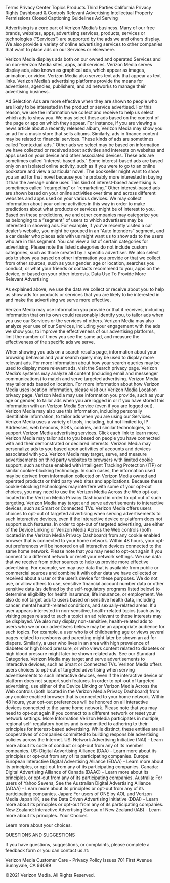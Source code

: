 Terms
Privacy Center
Topics
Products
Third Parties
California Privacy Rights
Dashboard & Controls
Relevant Advertising
Intellectual Property
Permissions
Closed Captioning
Guidelines
Ad Serving

Advertising is a core part of Verizon Media’s business. Many of our free brands, websites, apps, advertising services, products, services or technologies (“Services”) are supported by the ads we and others display. We also provide a variety of online advertising services to other companies that want to place ads on our Services or elsewhere.

Verizon Media displays ads both on our owned and operated Services and on non-Verizon Media sites, apps, and services. Verizon Media serves display ads, also known as graphical ads, which appear as images, animation, or video. Verizon Media also serves text ads that appear as text links. Verizon Media’s advertising platforms provide the means for advertisers, agencies, publishers, and ad networks to manage their advertising business.

Ad Selection
Ads are more effective when they are shown to people who are likely to be interested in the product or service advertised. For this reason, we use the information we collect and receive to help us select which ads to show you.
We may select these ads based on the content of the page or app on which they appear. For instance, if you are viewing a news article about a recently released album, Verizon Media may show you an ad for a music store that sells albums. Similarly, ads in finance content may be related to financial services. These kinds of ads are sometimes called “contextual ads.”
Other ads we select may be based on information we have collected or received about activities and interests on websites and apps used on your device and other associated devices. These ads are sometimes called “interest-based ads.” Some interest-based ads are based only on an isolated online activity, such as if you were to go to an online bookstore and view a particular novel. The bookseller might want to show you an ad for that novel because you’re probably more interested in buying it than the average online user. This kind of interest-based advertising is sometimes called “retargeting” or “remarketing.”
Other interest-based ads are shown based on your online activities over time and across different websites and apps used on your various devices. We may collect information about your online activities in this way in order to make predictions about what products or services might be of interest to you. Based on these predictions, we and other companies may categorize you as belonging to a “segment” of users to which advertisers may be interested in showing ads. For example, if you’ve recently visited a car dealer’s website, you might be grouped in an “Auto Intenders” segment, and a car dealer who places ads with us might want us to show ads to the users who are in this segment. You can view a list of certain categories for advertising. Please note the listed categories do not include custom categories, such as those created by a specific advertiser.
We also select ads to show you based on other information you provide or that we collect from other sources, such as your gender, age or location, searches you conduct, or what your friends or contacts recommend to you, apps on the device, or based on your other interests.
Data Use To Provide More Relevant Advertising

As explained above, we use the data we collect or receive about you to help us show ads for products or services that you are likely to be interested in and make the advertising we serve more effective.

Verizon Media may use information you provide or that it receives, including information that on its own could reasonably identify you, to tailor ads when you use our Services or the services of others. Verizon Media may also analyze your use of our Services, including your engagement with the ads we show you, to improve the effectiveness of our advertising platforms, limit the number of times you see the same ad, and measure the effectiveness of the specific ads we serve.

When showing you ads on a search results page, information about your browsing behavior and your search query may be used to display more relevant ads. For more information about how your search queries may be used to display more relevant ads, visit the Search privacy page.
Verizon Media’s systems may analyze all content (including email and messenger communications) to match and serve targeted advertising.
Verizon Media may tailor ads based on location. For more information about how Verizon Media uses location information, please visit our Verizon Media Location privacy page.
Verizon Media may use information you provide, such as your age or gender, to tailor ads when you are logged in or if you have stored this information with an Verizon Media Service (even if you are logged out). Verizon Media may also use this information, including personally identifiable information, to tailor ads when you are using our Services.
Verizon Media uses a variety of tools, including, but not limited to, IP Addresses, web beacons, SDKs, cookies, and similar technologies, to support Verizon Media advertising services. Click each link to learn more.
Verizon Media may tailor ads to you based on people you have connected with and their demonstrated or declared interests.
Verizon Media may personalize ads to you based upon activities of accounts and devices associated with you.
Verizon Media may target, serve, and measure advertisements on third party websites to browsers with limited cookie support, such as those enabled with Intelligent Tracking Protection (ITP) or similar cookie-blocking technology. In such cases, the information used may be derived from information collected on Verizon Media owned and operated products or third party web sites and applications. Because these cookie-blocking technologies may interfere with some of your opt-out choices, you may need to use the Verizon Media Across the Web opt-out located in the Verizon Media Privacy Dashboard in order to opt out of such targeting.
Verizon Media may target and serve advertisements to interactive devices, such as Smart or Connected TVs. Verizon Media offers users choices to opt-out of targeted advertising when serving advertisements to such interactive devices, even if the interactive device or platform does not support such features. In order to opt-out of targeted advertising, use either of the Device Linking or Verizon Media Across the Web controls (both located in the Verizon Media Privacy Dashboard) from any cookie enabled browser that is connected to your home network. Within 48 hours, your opt-out preferences will be honored on all interactive devices connected to the same home network. Please note that you may need to opt-out again if you connect to a different network or reset your network settings.
We use data that we receive from other sources to help us provide more effective advertising. For example, we may use data that is available from public or commercial sources and combine it with other data we have collected or received about a user or the user’s device for these purposes.
We do not use, or allow others to use, sensitive financial account number data or other sensitive data (as defined by the self-regulatory programs listed below) to determine eligibility for health insurance, life insurance, or employment. We also do not target ads to users based on sensitive health data, including cancer, mental health-related conditions, and sexually-related areas.
If a user appears interested in non-sensitive, health-related topics (such as by visiting pages related to such a topic) an ad relevant to those interests may be displayed. We also may display non-sensitive, health-related ads to users who we or our advertisers believe may be an appropriate audience for such topics. For example, a user who is of childbearing age or views several pages related to newborns and parenting might later be shown an ad for diapers. Similarly, a user who lives in an area with high prevalence of diabetes or high blood pressure, or who views content related to diabetes or high blood pressure might later be shown related ads. See our Standard Categories.
Verizon Media may target and serve advertisements to interactive devices, such as Smart or Connected TVs. Verizon Media offers users choices to opt-out of targeted advertising when serving advertisements to such interactive devices, even if the interactive device or platform does not support such features. In order to opt-out of targeted advertising, use either of the Device Linking or Verizon Media Across the Web controls (both located in the Verizon Media Privacy Dashboard) from any cookie enabled browser that is connected to your home network. Within 48 hours, your opt-out preferences will be honored on all interactive devices connected to the same home network. Please note that you may need to opt-out again if you connect to a different network or reset your network settings.
More Information
Verizon Media participates in multiple, regional self-regulatory bodies and is committed to adhering to their principles for interest-based advertising. While distinct, these entities are all cooperatives of companies committed to building responsible advertising policies across the Internet.
US: Network Advertising Initiative (NAI) - Learn more about its code of conduct or opt-out from any of its member companies.
US: Digital Advertising Alliance (DAA) - Learn more about its principles or opt-out from any of its participating companies.
Europe: European Interactive Digital Advertising Alliance (EDAA) - Learn more about its principles, or opt-out from any of its participating companies.
Canada: Digital Advertising Alliance of Canada (DAAC) - Learn more about its principles, or opt-out from any of its participating companies.
Australia: For users of Yahoo Sevens, See the Australian Digital Advertising Alliance (ADAA) - Learn more about its principles or opt-out from any of its participating companies.
Japan: For users of ONE by AOL and Verizon Media Japan KK, see the Data Driven Advertising Initiative (DDAI) - Learn more about its principles or opt-out from any of its participating companies.
New Zealand: Interactive Advertising Bureau of New Zealand (IAB) - Learn more about its principles.
Your Choices

Learn more about your choices.

QUESTIONS AND SUGGESTIONS

If you have questions, suggestions, or complaints, please complete a feedback form or you can contact us at:

Verizon Media
Customer Care - Privacy Policy Issues
701 First Avenue
Sunnyvale, CA 94089

©2021 Verizon Media. All Rights Reserved.